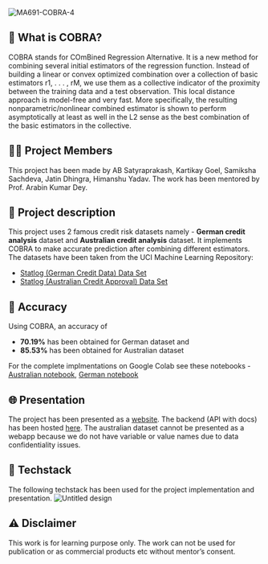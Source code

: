 ![MA691-COBRA-4](https://user-images.githubusercontent.com/45942031/140724100-ba8da381-431a-47fa-9026-ff82cafb9719.png)

## 🐍 What is COBRA?

COBRA stands for COmBined Regression Alternative. It is a new method for combining several initial estimators of the regression function. Instead of building a linear or convex optimized combination over a collection of basic estimators r1, . . . , rM, we use them as a collective indicator of the proximity between the training data and a test observation. This local distance approach is model-free and very fast. More specifically, the resulting nonparametric/nonlinear combined estimator is shown to perform asymptotically at least as well in the L2 sense as the best combination of the basic estimators in the collective.

## 🧑‍💻 Project Members

This project has been made by AB Satyraprakash, Kartikay Goel, Samiksha Sachdeva, Jatin Dhingra, Himanshu Yadav. The work has been mentored by Prof. Arabin Kumar Dey.

## 📝 Project description

This project uses 2 famous credit risk datasets namely -  **German credit analysis** dataset and **Australian credit analysis** dataset. It implements COBRA to make accurate prediction after combining different estimators. The datasets have been taken from the UCI Machine Learning Repository: <br>
* [Statlog (German Credit Data) Data Set](https://archive.ics.uci.edu/ml/datasets/statlog+(german+credit+data))
* [Statlog (Australian Credit Approval) Data Set](https://archive.ics.uci.edu/ml/datasets/statlog+(australian+credit+approval))

## 🎯 Accuracy

Using COBRA, an accuracy of 
* **70.19%** has been obtained for German dataset and
* **85.53%** has been obtained for Australian dataset

For the complete implmentations on Google Colab see these notebooks - [Australian notebook](https://colab.research.google.com/drive/1LINYdH-g7mv-n0upWWbaLt0F-og5Y8y-?usp=sharing), [German notebook](https://colab.research.google.com/drive/1J6auH5XnrtWSmduiI2x71WhT_0BoUdyq?usp=sharing)

## 🌐 Presentation

The project has been presented as a [website](https://survival-prediction-cobra4.herokuapp.com/). The backend (API with docs) has been hosted [here](https://pacific-dawn-32033.herokuapp.com/docs). The australian dataset cannot be presented as a webapp because we do not have variable or value names due to data confidentiality issues.

## 🧰 Techstack

The following techstack has been used for the project implementation and presentation.
![Untitled design](https://user-images.githubusercontent.com/45942031/140725411-e0d855f5-a0bb-40c9-8a7c-21e6f8f13e4c.png)

## ⚠️ Disclaimer

This work is for learning purpose only. The work can not be used for publication or as commercial products etc without mentor’s consent.
